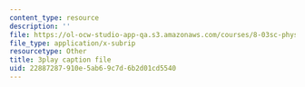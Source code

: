 ```yaml
---
content_type: resource
description: ''
file: https://ol-ocw-studio-app-qa.s3.amazonaws.com/courses/8-03sc-physics-iii-vibrations-and-waves-fall-2016/22887287910e5ab69c7d6b2d01cd5540_lAuAC4hz5rc.vtt
file_type: application/x-subrip
resourcetype: Other
title: 3play caption file
uid: 22887287-910e-5ab6-9c7d-6b2d01cd5540
---
```

